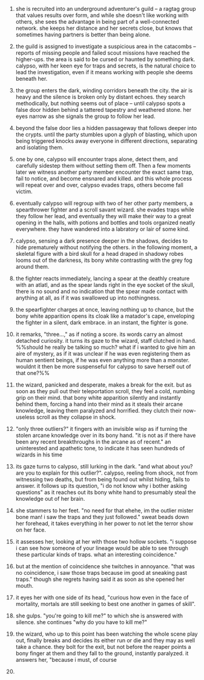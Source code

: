 1. she is recruited into an underground adventurer's guild – a ragtag group that values results over form, and while she doesn't like working with others, she sees the advantage in being part of a well-connected network. she keeps her distance and her secrets close, but knows that sometimes having partners is better than being alone.

2. the guild is assigned to investigate a suspicious area in the catacombs – reports of missing people and failed scout missions have reached the higher-ups. the area is said to be cursed or haunted by something dark. calypso, with her keen eye for traps and secrets, is the natural choice to lead the investigation, even if it means working with people she deems beneath her.

3. the group enters the dark, winding corridors beneath the city. the air is heavy and the silence is broken only by distant echoes. they search methodically, but nothing seems out of place – until calypso spots a false door hidden behind a tattered tapestry and weathered stone. her eyes narrow as she signals the group to follow her lead.

4. beyond the false door lies a hidden passageway that follows deeper into the crypts.  until the party stumbles upon a glyph of blasting, which upon being triggered knocks away everyone in different directions, separating and isolating them.

5. one by one, calypso will encounter traps alone, detect them, and carefully sidestep them without setting them off. Then a few moments later we witness another party member encounter the exact same trap, fail to notice, and become ensnared and killed. and this whole process will repeat over and over, calypso evades traps, others become fall victim.
   
6. eventually calypso will regroup with two of her other party members, a spearthrower fighter and a scroll savant wizard. she evades traps while they follow her lead, and eventually they will make their way to a great opening in the halls, with potions and bottles and tools organized neatly everywhere. they have wandered into a labratory or lair of some kind.

7. calypso, sensing a dark presence deeper in the shadows, decides to hide prematurely without notifying the others.  in the following moment, a skeletal figure with a bird skull for a head draped in shadowy robes looms out of the darkness, its bony white contrasting with the grey fog around them.

8. the fighter reacts immediately, lancing a spear at the deathly creature with an atlatl, and as the spear lands right in the eye socket of the skull, there is no sound and no indication that the spear made contact with anything at all, as if it was swallowed up into nothingness.

9. the spearfighter charges at once, leaving nothing up to chance, but the bony white apparition opens its cloak like a matador's cape, enveloping the fighter in a silent, dark embrace. in an instant, the fighter is gone.

10. it remarks, "three...," as if noting a score. its words carry an almost detached curiosity. it turns its gaze to the wizard, staff clutched in hand.
%%should he really be talking so much? what if i wanted to give him an aire of mystery, as if it was unclear if he was even registering them as human sentient beings, if he was even anything more than a monster. wouldnt it then be more suspenseful for calypso to save herself out of that one?%%
11. the wizard, panicked and desperate, makes a break for the exit. but as soon as they pull out their teleportation scroll, they feel a cold, numbing grip on their mind. that bony white apparition silently and instantly behind them, forcing a hand into their mind as it steals their arcane knowledge, leaving them paralyzed and horrified. they clutch their now-useless scroll as they collapse in shock.

12.  "only three outliers?" it fingers with an invisible wisp as if turning the stolen arcane knowledge over in its bony hand. "it is not as if there have been any recent breakthroughs in the arcane as of recent." an uninterested and apathetic tone, to indicate it has seen hundreds of wizards in his time

13. its gaze turns to calypso, still lurking in the dark. "and what about you? are you to explain for this outlier?".   calypso, reeling from shock, not from witnessing two deaths, but from being found out whilst hiding, fails to answer. it follows up its question, "i do not know why i bother asking questions" as it reaches out its bony white hand to presumably steal the knowledge out of her brain. 

14. she stammers to her feet. "no need for that ehehe, im the outlier mister bone man! i saw the traps and they just followed." sweat beads down her forehead, it takes everything in her power to not let the terror show on her face.

15. it assesses her, looking at her with those two hollow sockets. "i suppose i can see how someone of your lineage would be able to see through these particular kinds of traps. what an interesting coincidence."

16. but at the mention of coincidence she twitches in annoyance. "that was no coincidence, i saw those traps because im good at sneaking past traps." though she regrets having said it as soon as she opened her mouth.

17. it eyes her with one side of its head, "curious how even in the face of mortality, mortals are still seeking to best one another in games of skill".

18. she gulps. "you're going to kill me?"  to which she is answered with silence. she continues "why do you have to kill me?"

19. the wizard, who up to this point has been watching the whole scene play out, finally breaks and decides its either run or die and they may as well take a chance. they bolt for the exit, but not before the reaper points a bony finger at them and they fall to the ground, instantly paralyzed. it answers her, "because i must, of course

20. 